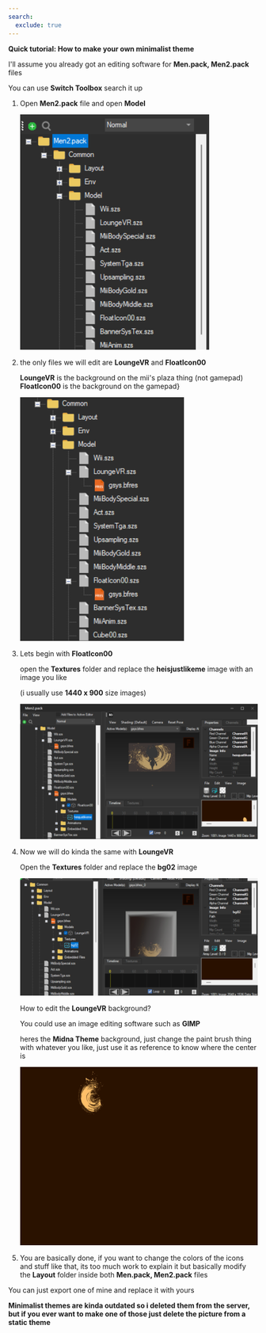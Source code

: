 ```yaml
---
search:
  exclude: true
---
```


**Quick tutorial: How to make your own minimalist theme**

I'll assume you already got an editing software for **Men.pack, Men2.pack** files

You can use **Switch Toolbox** search it up

1. Open **Men2.pack** file and open **Model**

    ![image](imgs/minimalist/m1.png)

2. the only files we will edit are **LoungeVR** and **FloatIcon00**

    **LoungeVR** is the background on the mii's plaza thing (not gamepad)
    **FloatIcon00** is the background on the gamepad}

    ![image](imgs/minimalist/m2.png)

3. Lets begin with **FloatIcon00**

    open the **Textures** folder and replace the **heisjustlikeme** image with an image you like 

    (i usually use **1440 x 900** size images)

    ![image](imgs/minimalist/m3.png)

4. Now we will do kinda the same with **LoungeVR**

    Open the **Textures** folder and replace the **bg02** image

    ![image](imgs/minimalist/m4.png)

    How to edit the **LoungeVR** background?

    You could use an image editing software such as **GIMP**

    heres the **Midna Theme** background, just change the paint brush thing with whatever you like, just use it as reference to know where the center is

    ![image](imgs/minimalist/m5.png)

5. You are basically done, if you want to change the colors of the icons and stuff like that, its too much work to explain it but basically modify the **Layout** folder inside both **Men.pack, Men2.pack** files

You can just export one of mine and replace it with yours

**Minimalist themes are kinda outdated so i deleted them from the server, but if you ever want to make one of those just delete the picture from a static theme**

